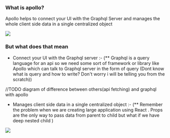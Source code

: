 
### What is apollo?

Apollo helps to connect your UI with the Graphql Server and manages the whole client side data in a single centralized object

![](https://media.licdn.com/dms/image/C4E0BAQE19TrEXW022w/company-logo_200_200/0?e=2159024400&v=beta&t=KSA1haVf2zqXDG5scvlmrXltTNA3MkkLLQpolQrTBTU)

### But what does that mean

- Connect your UI with the Graphql server :-
(** Graphql is a query language for an api so we need some sort of framework or library like Apollo which can talk to Graphql server in the form of query (Dont know what is query and how to write? Don't worry i will be telling you from the scratch))

//TODO diagram of difference between others(api fetching) and graphql with apollo


- Manages client side data in a single centralized object :-
(** Remember the problem when we are creating large application using React . Props are the only way to pass data from parent to child but what if we have deep nested child   )

![](https://imge.to/i/ZqIGf)


